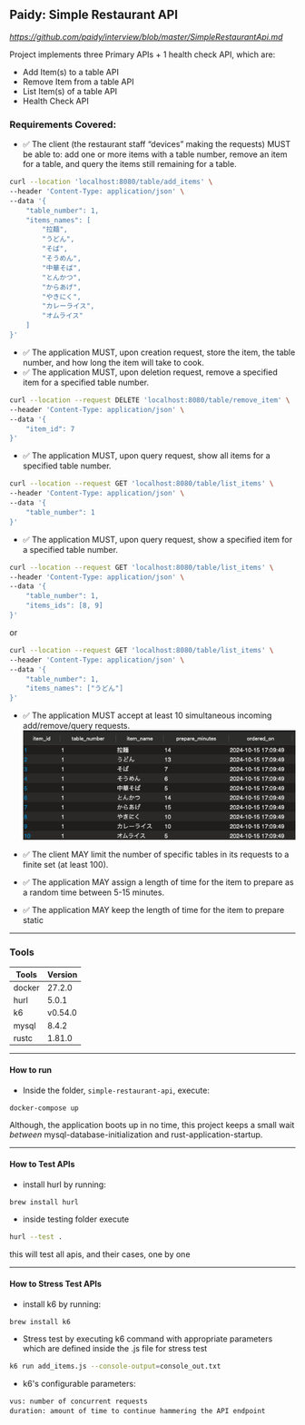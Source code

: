 ## Paidy: Simple Restaurant API
_https://github.com/paidy/interview/blob/master/SimpleRestaurantApi.md_

Project implements three Primary APIs + 1 health check API, which are:
- Add Item(s) to a table API
- Remove Item from a table API
- List Item(s) of a table API
- Health Check API

### Requirements Covered:
- ✅ The client (the restaurant staff “devices” making the requests) MUST be able to: add one or more items with a 
table number, remove an item for a table, and query the items still remaining for a table.
```bash
curl --location 'localhost:8080/table/add_items' \
--header 'Content-Type: application/json' \
--data '{
    "table_number": 1,
    "items_names": [
        "拉麺",
        "うどん",
        "そば",
        "そうめん",
        "中華そば",
        "とんかつ",
        "からあげ",
        "やきにく",
        "カレーライス",
        "オムライス"
    ]
}'
``` 
- ✅ The application MUST, upon creation request, store the item, the table number, and how long the item will take to 
cook.
- ✅ The application MUST, upon deletion request, remove a specified item for a specified table number.
```bash
curl --location --request DELETE 'localhost:8080/table/remove_item' \
--header 'Content-Type: application/json' \
--data '{
    "item_id": 7
}'
```
- ✅ The application MUST, upon query request, show all items for a specified table number.
```bash
curl --location --request GET 'localhost:8080/table/list_items' \
--header 'Content-Type: application/json' \
--data '{
    "table_number": 1
}'
```
- ✅ The application MUST, upon query request, show a specified item for a specified table number.
```bash
curl --location --request GET 'localhost:8080/table/list_items' \
--header 'Content-Type: application/json' \
--data '{
    "table_number": 1,
    "items_ids": [8, 9]
}'
```
or
```bash
curl --location --request GET 'localhost:8080/table/list_items' \
--header 'Content-Type: application/json' \
--data '{
    "table_number": 1,
    "items_names": ["うどん"]
}'
```
- ✅ The application MUST accept at least 10 simultaneous incoming add/remove/query requests.
 ![Alt text](docs/handling_10_concurrent_requests.png)

- ✅ The client MAY limit the number of specific tables in its requests to a finite set (at least 100).
- ✅ The application MAY assign a length of time for the item to prepare as a random time between 5-15 minutes.
- ✅ The application MAY keep the length of time for the item to prepare static

---
### Tools
| Tools  | Version |
|--------|---------|
| docker | 27.2.0  |
| hurl   | 5.0.1   |
| k6     | v0.54.0 |
| mysql  | 8.4.2   |
| rustc  | 1.81.0  |

---
#### How to run
- Inside the folder, `simple-restaurant-api`, execute: 
 ```bash
docker-compose up
```
Although, the application boots up in no time, this project keeps a small wait *between* mysql-database-initialization 
and rust-application-startup.

---

#### How to Test APIs
- install hurl by running:
```bash
brew install hurl
```
- inside testing folder execute
```bash
hurl --test .
```
this will test all apis, and their cases, one by one

---

#### How to Stress Test APIs
- install k6 by running:
```bash
brew install k6
```
- Stress test by executing k6 command with appropriate parameters which are defined inside the .js file for stress test
```bash
k6 run add_items.js --console-output=console_out.txt
```
- k6's configurable parameters:
```bash
vus: number of concurrent requests
duration: amount of time to continue hammering the API endpoint
```
